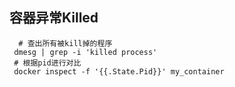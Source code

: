 ## 容器异常Killed

```shell
  # 查出所有被kill掉的程序
 dmesg | grep -i 'killed process'
 # 根据pid进行对比
 docker inspect -f '{{.State.Pid}}' my_container
```


